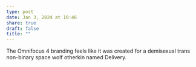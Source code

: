 ```yaml
---
type: post
date: Jan 3, 2024 at 10:46
share: true
draft: false
title: ""
---
```


The Omnifocus 4 branding feels like it was created for a demisexual trans non-binary space wolf otherkin named Delivery.
